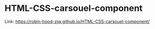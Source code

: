 # HTML-CSS-carsouel-component<br>
Link: https://robin-hood-zjw.github.io/HTML-CSS-carsouel-component/
